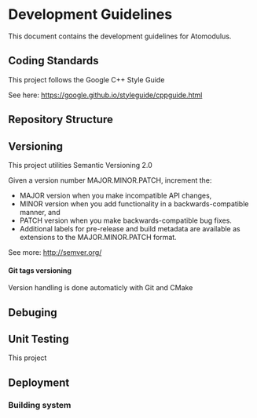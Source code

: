 # Development Guidelines

This document contains the development guidelines for Atomodulus.

## Coding Standards
This project follows the Google C++ Style Guide

See here:
https://google.github.io/styleguide/cppguide.html

## Repository Structure

## Versioning
This project utilities Semantic Versioning 2.0

Given a version number MAJOR.MINOR.PATCH, increment the:
- MAJOR version when you make incompatible API changes,
- MINOR version when you add functionality in a backwards-compatible manner, and
- PATCH version when you make backwards-compatible bug fixes.
- Additional labels for pre-release and build metadata are available as extensions to the MAJOR.MINOR.PATCH format.

See more:
http://semver.org/

#### Git tags versioning
Version handling is done automaticly with Git and CMake

## Debuging

## Unit Testing
This project 

## Deployment

### Building system